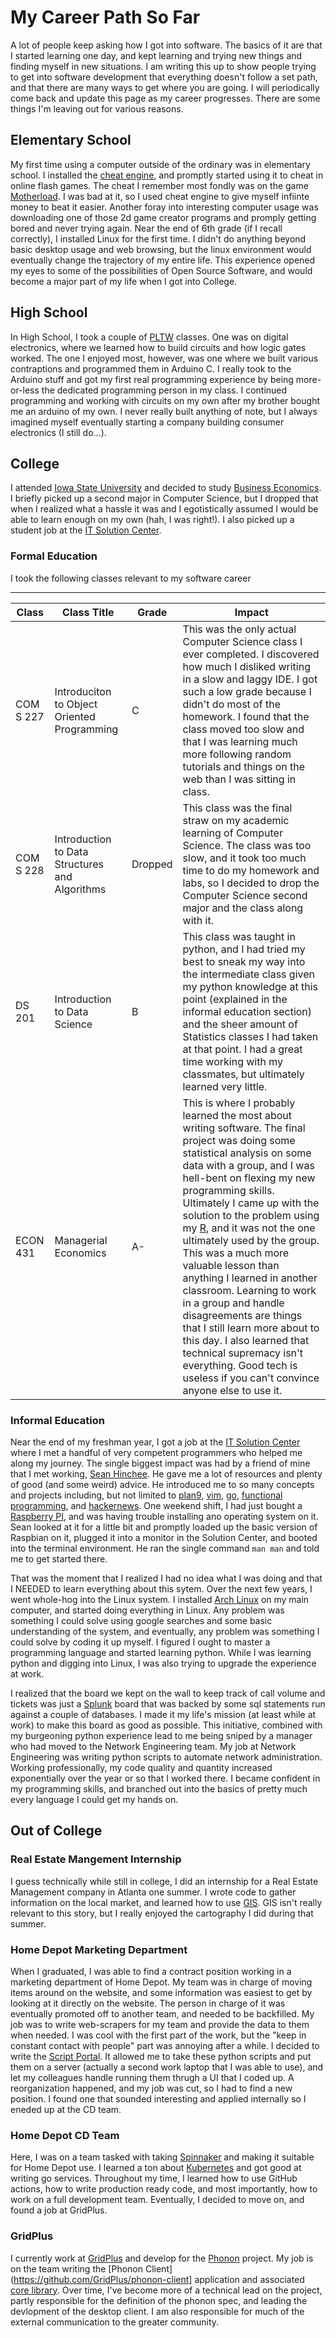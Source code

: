 # My Career Path So Far
A lot of people keep asking how I got into software. The basics of it are that I started learning one day, and kept learning and trying new things and finding myself in new situations.
I am writing this up to show people trying to get into software development that everything doesn't follow a set path, and that there are many ways to get where you are going.
I will periodically come back and update this page as my career progresses.
There are some things I'm leaving out for various reasons.

## Elementary School
My first time using a computer outside of the ordinary was in elementary school. 
I installed the [cheat engine](https://cheatengine.org/), and promptly started using it to cheat in online flash games.
The cheat I remember most fondly was on the game [Motherload](https://www.crazygames.com/game/motherload). 
I was bad at it, so I used cheat engine to give myself infiinte money to beat it easier. 
Another foray into interesting computer usage was downloading one of those 2d game creator programs and promply getting bored and never trying again.
Near the end of 6th grade (if I recall correctly), I installed Linux for the first time.
I didn't do anything beyond basic desktop usage and web browsing, but the linux environment would eventually change the trajectory of my entire life.
This experience opened my eyes to some of the possibilities of Open Source Software, and would become a major part of my life when I got into College.

## High School
In High School, I took a couple of [PLTW](https://www.pltw.org/) classes. 
One was on digital electronics, where we learned how to build circuits and how logic gates worked.
The one I enjoyed most, however, was one where we built various contraptions and programmed them in Arduino C.
I really took to the Arduino stuff and got my first real programming experience by being more-or-less the dedicated programming person in my class.
I continued programming and working with circuits on my own after my brother bought me an arduino of my own. 
I never really built anything of note, but I always imagined myself eventually starting a company building consumer electronics (I still do...).

## College
I attended [Iowa State University](https://www.iastate.edu/) and decided to study [Business Economics](https://www.econ.iastate.edu/business-economics).
I briefly picked up a second major in Computer Science, but I dropped that when I realized what a hassle it was and I egotistically assumed I would be able to learn enough on my own (hah, I was right!).
I also picked up a student job at the [IT Solution Center](https://www.it.iastate.edu/help/).

### Formal Education

I took the following classes relevant to my software career

-------------------
| Class | Class Title | Grade | Impact |
|-------|-------------|-------|--------|
| COM S 227 | Introduciton to Object Oriented Programming | C | This was the only actual Computer Science class I ever completed. I discovered how much I disliked writing in a slow and laggy IDE. I got such a low grade because I didn't do most of the homework. I found that the class moved too slow and that I was learning much more following random tutorials and things on the web than I was sitting in class.|
| COM S 228 | Introduction to Data Structures and Algorithms | Dropped | This class was the final straw on my academic learning of Computer Science. The class was too slow, and it took too much time to do my homework and labs, so I decided to drop the Computer Science second major and the class along with it.|
| DS    201 | Introduction to Data Science | B | This class was taught in python, and I had tried my best to sneak my way into the intermediate class given my python knowledge at this point (explained in the informal education section) and the sheer amount of Statistics classes I had taken at that point. I had a great time working with my classmates, but ultimately learned very little.|
| ECON  431 | Managerial Economics | A- | This is where I probably learned the most about writing software. The final project was doing some statistical analysis on some data with a group, and I was hell-bent on flexing my new programming skills. Ultimately I came up with the solution to the problem using my [R](https://www.r-project.org/), and it was not the one ultimately used by the group. This was a much more valuable lesson than anything I learned in another classroom. Learning to work in a group and handle disagreements are things that I still learn more about to this day. I also learned that technical supremacy isn't everything. Good tech is useless if you can't convince anyone else to use it.|

### Informal Education

Near the end of my freshman year, I got a job at the [IT Solution Center](https://www.it.iastate.edu/help/) where I met a handful of very competent programmers who helped me along my journey.
The single biggest impact was had by a friend of mine that I met working, [Sean Hinchee](https://seh.dev).
He gave me a lot of resources and plenty of good (and some weird) advice.
He introduced me to so many concepts and projects including, but not limited to [plan9](https://plan9.io/plan9/), [vim](https://www.vim.org/), [go](https://go.dev/), [functional programming](https://en.wikipedia.org/wiki/Functional_programming), and [hackernews](https://news.ycombinator.com).
One weekend shift, I had just bought a [Raspberry PI](https://www.raspberrypi.com/), and was having trouble installing ano operating system on it.
Sean looked at it for a little bit and promptly loaded up the basic version of Raspbian on it, plugged it into a monitor in the Solution Center, and booted into the terminal environment.
He ran the single command `man man` and told me to get started there.

That was the moment that I realized I had no idea what I was doing and that I NEEDED to learn everything about this sytem. 
Over the next few years, I went whole-hog into the Linux system. 
I installed [Arch Linux](https://archlinux.org/) on my main computer, and started doing everything in Linux.
Any problem was something I could solve using google searches and some basic understanding of the system, and eventually, any problem was something I could solve by coding it up myself.
I figured I ought to master a programming language and started learning python. 
While I was learning python and digging into Linux, I was also trying to upgrade the experience at work.

I realized that the board we kept on the wall to keep track of call volume and tickets was just a [Splunk](https://www.splunk.com/) board that was backed by some sql statements run against a couple of databases.
I made it my life's mission (at least while at work) to make this board as good as possible. 
This initiative, combined with my burgeoning python experience lead to me being sniped by a manager who had moved to the Network Engineering team.
My job at Network Engineering was writing python scripts to automate network administration.
Working professionally, my code quality and quantity increased exponentially over the year or so that I worked there.
I became confident in my programming skills, and branched out into the basics of pretty much every language I could get my hands on.

## Out of College
### Real Estate Mangement Internship
I guess technically while still in college, I did an internship for a Real Estate Management company in Atlanta one summer.
I wrote code to gather information on the local market, and learned how to use [GIS](https://www.esri.com/en-us/what-is-gis/overview).
GIS isn't really relevant to this story, but I really enjoyed the cartography I did during that summer.

### Home Depot Marketing Department
When I graduated, I was able to find a contract position working in a marketing department of Home Depot.
My team was in charge of moving items around on the website, and some information was easiest to get by looking at it directly on the website.
The person in charge of it was eventually promoted off to another team, and needed to be backfilled.
My job was to write web-scrapers for my team and provide the data to them when needed.
I was cool with the first part of the work, but the "keep in constant contact with people" part was annoying after a while.
I decided to write the [Script Portal](https://github.com/HomeDepot/ScriptPortal). 
It allowed me to take these python scripts and put them on a server (actually a second work laptop that I was able to use), and let my colleagues handle running them thrugh a UI that I coded up.
A reorganization happened, and my job was cut, so I had to find a new position.
I found one that sounded interesting and applied internally so I eneded up at the CD team.

### Home Depot CD Team
Here, I was on a team tasked with taking [Spinnaker](https://spinnaker.io/) and making it suitable for Home Depot use.
I learned a ton about [Kubernetes](https://kubernetes.io/) and got good at writing go services.
Throughout my time, I learned how to use GitHub actions, how to write production ready code, and most importantly, how to work on a full development team.
Eventually, I decided to move on, and found a job at GridPlus.

### GridPlus
I currently work at [GridPlus](https://gridPlus.io) and develop for the [Phonon](https://phonon.network) project.
My job is on the team writing the [Phonon Client](https://github.com/GridPlus/phonon-client] application and associated [core library](https://github.com/phononDao/phonon-core).
Over time, I've become more of a technical lead on the project, partly responsible for the definition of the phonon spec, and leading the devlopment of the desktop client.
I am also responsible for much of the external communication to the greater community.

